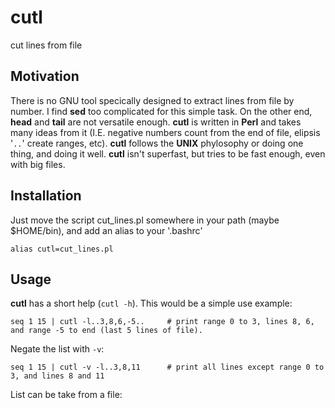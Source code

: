 # cutl
cut lines from file

## Motivation
There is no GNU tool specically designed to extract lines from file by number. I find **sed** too complicated for this simple task. On the other end, **head** and **tail** are not versatile enough. **cutl** is written in **Perl** and takes many ideas from it (I.E. negative numbers count from the end of file, elipsis '`..`' create ranges, etc). **cutl** follows the **UNIX** phylosophy or doing one thing, and doing it well. **cutl** isn't superfast, but tries to be fast enough, even with big files.

## Installation
Just move the script cut_lines.pl somewhere in your path (maybe $HOME/bin), and add an alias to your '.bashrc'
```
alias cutl=cut_lines.pl
```

## Usage
**cutl** has a short help (`cutl -h`). This would be a simple use example:
```
seq 1 15 | cutl -l..3,8,6,-5..     # print range 0 to 3, lines 8, 6, and range -5 to end (last 5 lines of file).
```
Negate the list with `-v`:
```
seq 1 15 | cutl -v -l..3,8,11      # print all lines except range 0 to 3, and lines 8 and 11
```
List can be take from a file:
```

